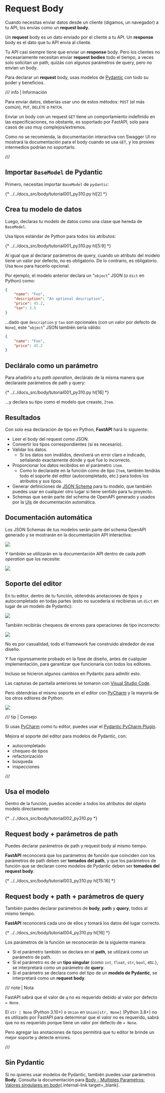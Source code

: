 # Request Body

Cuando necesitas enviar datos desde un cliente (digamos, un navegador) a tu API, los envías como un **request body**.

Un **request** body es un dato enviado por el cliente a tu API. Un **response** body es el dato que tu API envía al cliente.

Tu API casi siempre tiene que enviar un **response** body. Pero los clientes no necesariamente necesitan enviar **request bodies** todo el tiempo, a veces solo solicitan un path, quizás con algunos parámetros de query, pero no envían un body.

Para declarar un **request** body, usas modelos de <a href="https://docs.pydantic.dev/" class="external-link" target="_blank">Pydantic</a> con todo su poder y beneficios.

/// info | Información

Para enviar datos, deberías usar uno de estos métodos: `POST` (el más común), `PUT`, `DELETE` o `PATCH`.

Enviar un body con un request `GET` tiene un comportamiento indefinido en las especificaciones, no obstante, es soportado por FastAPI, solo para casos de uso muy complejos/extremos.

Como no se recomienda, la documentación interactiva con Swagger UI no mostrará la documentación para el body cuando se usa `GET`, y los proxies intermedios podrían no soportarlo.

///

## Importar `BaseModel` de Pydantic

Primero, necesitas importar `BaseModel` de `pydantic`:

{* ../../docs_src/body/tutorial001_py310.py hl[2] *}

## Crea tu modelo de datos

Luego, declaras tu modelo de datos como una clase que hereda de `BaseModel`.

Usa tipos estándar de Python para todos los atributos:

{* ../../docs_src/body/tutorial001_py310.py hl[5:9] *}

Al igual que al declarar parámetros de query, cuando un atributo del modelo tiene un valor por defecto, no es obligatorio. De lo contrario, es obligatorio. Usa `None` para hacerlo opcional.

Por ejemplo, el modelo anterior declara un “`object`” JSON (o `dict` en Python) como:

```JSON
{
    "name": "Foo",
    "description": "An optional description",
    "price": 45.2,
    "tax": 3.5
}
```

...dado que `description` y `tax` son opcionales (con un valor por defecto de `None`), este “`object`” JSON también sería válido:

```JSON
{
    "name": "Foo",
    "price": 45.2
}
```

## Decláralo como un parámetro

Para añadirlo a tu *path operation*, decláralo de la misma manera que declaraste parámetros de path y query:

{* ../../docs_src/body/tutorial001_py310.py hl[16] *}

...y declara su tipo como el modelo que creaste, `Item`.

## Resultados

Con solo esa declaración de tipo en Python, **FastAPI** hará lo siguiente:

* Leer el body del request como JSON.
* Convertir los tipos correspondientes (si es necesario).
* Validar los datos.
    * Si los datos son inválidos, devolverá un error claro e indicado, señalando exactamente dónde y qué fue lo incorrecto.
* Proporcionar los datos recibidos en el parámetro `item`.
    * Como lo declaraste en la función como de tipo `Item`, también tendrás todo el soporte del editor (autocompletado, etc.) para todos los atributos y sus tipos.
* Generar definiciones de <a href="https://json-schema.org" class="external-link" target="_blank">JSON Schema</a> para tu modelo, que también puedes usar en cualquier otro lugar si tiene sentido para tu proyecto.
* Schemas que serán parte del schema de OpenAPI generado y usados por la <abbr title="User Interfaces">UIs</abbr> de documentación automática.

## Documentación automática

Los JSON Schemas de tus modelos serán parte del schema OpenAPI generado y se mostrarán en la documentación API interactiva:

<img src="/img/tutorial/body/image01.png">

Y también se utilizarán en la documentación API dentro de cada *path operation* que los necesite:

<img src="/img/tutorial/body/image02.png">

## Soporte del editor

En tu editor, dentro de tu función, obtendrás anotaciones de tipos y autocompletado en todas partes (esto no sucedería si recibieras un `dict` en lugar de un modelo de Pydantic):

<img src="/img/tutorial/body/image03.png">

También recibirás chequeos de errores para operaciones de tipo incorrecto:

<img src="/img/tutorial/body/image04.png">

No es por casualidad, todo el framework fue construido alrededor de ese diseño.

Y fue rigurosamente probado en la fase de diseño, antes de cualquier implementación, para garantizar que funcionaría con todos los editores.

Incluso se hicieron algunos cambios en Pydantic para admitir esto.

Las capturas de pantalla anteriores se tomaron con <a href="https://code.visualstudio.com" class="external-link" target="_blank">Visual Studio Code</a>.

Pero obtendrías el mismo soporte en el editor con <a href="https://www.jetbrains.com/pycharm/" class="external-link" target="_blank">PyCharm</a> y la mayoría de los otros editores de Python:

<img src="/img/tutorial/body/image05.png">

/// tip | Consejo

Si usas <a href="https://www.jetbrains.com/pycharm/" class="external-link" target="_blank">PyCharm</a> como tu editor, puedes usar el <a href="https://github.com/koxudaxi/pydantic-pycharm-plugin/" class="external-link" target="_blank">Pydantic PyCharm Plugin</a>.

Mejora el soporte del editor para modelos de Pydantic, con:

* autocompletado
* chequeo de tipos
* refactorización
* búsqueda
* inspecciones

///

## Usa el modelo

Dentro de la función, puedes acceder a todos los atributos del objeto modelo directamente:

{* ../../docs_src/body/tutorial002_py310.py *}

## Request body + parámetros de path

Puedes declarar parámetros de path y request body al mismo tiempo.

**FastAPI** reconocerá que los parámetros de función que coinciden con los parámetros de path deben ser **tomados del path**, y que los parámetros de función que se declaran como modelos de Pydantic deben ser **tomados del request body**.

{* ../../docs_src/body/tutorial003_py310.py hl[15:16] *}

## Request body + path + parámetros de query

También puedes declarar parámetros de **body**, **path** y **query**, todos al mismo tiempo.

**FastAPI** reconocerá cada uno de ellos y tomará los datos del lugar correcto.

{* ../../docs_src/body/tutorial004_py310.py hl[16] *}

Los parámetros de la función se reconocerán de la siguiente manera:

* Si el parámetro también se declara en el **path**, se utilizará como un parámetro de path.
* Si el parámetro es de un **tipo singular** (como `int`, `float`, `str`, `bool`, etc.), se interpretará como un parámetro de **query**.
* Si el parámetro se declara como del tipo de un **modelo de Pydantic**, se interpretará como un **request body**.

/// note | Nota

FastAPI sabrá que el valor de `q` no es requerido debido al valor por defecto `= None`.

El `str | None` (Python 3.10+) o `Union` en `Union[str, None]` (Python 3.8+) no es utilizado por FastAPI para determinar que el valor no es requerido, sabrá que no es requerido porque tiene un valor por defecto de `= None`.

Pero agregar las anotaciones de tipos permitirá que tu editor te brinde un mejor soporte y detecte errores.

///

## Sin Pydantic

Si no quieres usar modelos de Pydantic, también puedes usar parámetros **Body**. Consulta la documentación para [Body - Multiples Parametros: Valores singulares en body](body-multiple-params.md#singular-values-in-body){.internal-link target=_blank}.
